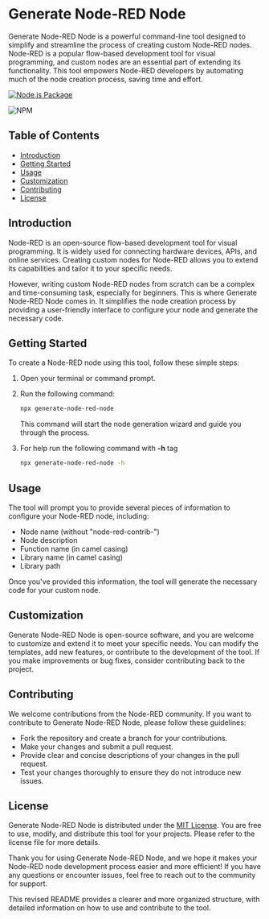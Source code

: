 # Generate Node-RED Node

Generate Node-RED Node is a powerful command-line tool designed to simplify and streamline the process of creating custom Node-RED nodes. Node-RED is a popular flow-based development tool for visual programming, and custom nodes are an essential part of extending its functionality. This tool empowers Node-RED developers by automating much of the node creation process, saving time and effort.

[![Node.js Package](https://github.com/itsvinayak/generate-node-red-node/actions/workflows/npm-publish.yml/badge.svg?event=release)](https://github.com/itsvinayak/generate-node-red-node/actions/workflows/npm-publish.yml)
<a src="https://www.npmjs.com/package/generate-node-red-node">
   
   ![NPM](https://img.shields.io/badge/NPM-%23CB3837.svg?style=for-the-badge&logo=npm&logoColor=white)
</a>

## Table of Contents

- [Introduction](#introduction)
- [Getting Started](#getting-started)
- [Usage](#usage)
- [Customization](#customization)
- [Contributing](#contributing)
- [License](#license)

## Introduction

Node-RED is an open-source flow-based development tool for visual programming. It is widely used for connecting hardware devices, APIs, and online services. Creating custom nodes for Node-RED allows you to extend its capabilities and tailor it to your specific needs.

However, writing custom Node-RED nodes from scratch can be a complex and time-consuming task, especially for beginners. This is where Generate Node-RED Node comes in. It simplifies the node creation process by providing a user-friendly interface to configure your node and generate the necessary code.

## Getting Started

To create a Node-RED node using this tool, follow these simple steps:

1. Open your terminal or command prompt.

2. Run the following command:

   ```bash
   npx generate-node-red-node
   ```

   This command will start the node generation wizard and guide you through the process.

3. For help run the following command with **-h** tag
    ```bash
   npx generate-node-red-node -h
   ```

## Usage

The tool will prompt you to provide several pieces of information to configure your Node-RED node, including:

- Node name (without "node-red-contrib-")
- Node description
- Function name (in camel casing)
- Library name (in camel casing)
- Library path

Once you've provided this information, the tool will generate the necessary code for your custom node.

## Customization

Generate Node-RED Node is open-source software, and you are welcome to customize and extend it to meet your specific needs. You can modify the templates, add new features, or contribute to the development of the tool. If you make improvements or bug fixes, consider contributing back to the project.

## Contributing

We welcome contributions from the Node-RED community. If you want to contribute to Generate Node-RED Node, please follow these guidelines:

- Fork the repository and create a branch for your contributions.
- Make your changes and submit a pull request.
- Provide clear and concise descriptions of your changes in the pull request.
- Test your changes thoroughly to ensure they do not introduce new issues.

## License

Generate Node-RED Node is distributed under the [MIT License](LICENSE). You are free to use, modify, and distribute this tool for your projects. Please refer to the license file for more details.

Thank you for using Generate Node-RED Node, and we hope it makes your Node-RED node development process easier and more efficient! If you have any questions or encounter issues, feel free to reach out to the community for support.


This revised README provides a clearer and more organized structure, with detailed information on how to use and contribute to the tool.
